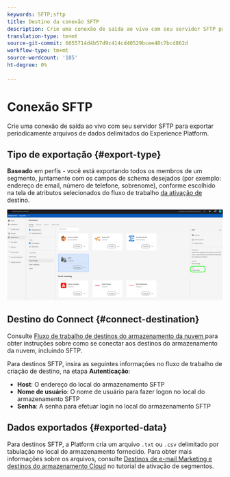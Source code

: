 ```yaml
---
keywords: SFTP;sftp
title: Destino da conexão SFTP
description: Crie uma conexão de saída ao vivo com seu servidor SFTP para exportar periodicamente arquivos de dados delimitados do Experience Platform.
translation-type: tm+mt
source-git-commit: 6655714d4b57d9c414cd40529bcee48c7bcd862d
workflow-type: tm+mt
source-wordcount: '185'
ht-degree: 0%

---
```



# Conexão SFTP

Crie uma conexão de saída ao vivo com seu servidor SFTP para exportar periodicamente arquivos de dados delimitados do Experience Platform.

## Tipo de exportação {#export-type}

**Baseado**  em perfis - você está exportando todos os membros de um segmento, juntamente com os campos de schema desejados (por exemplo: endereço de email, número de telefone, sobrenome), conforme escolhido na tela de atributos selecionados do fluxo de trabalho [ da ativação de ](../../ui/activate-destinations.md#select-attributes)destino.

![Tipo de exportação baseado em perfil SFTP](../../assets/catalog/cloud-storage/sftp/catalog.png)

## Destino do Connect {#connect-destination}

Consulte [Fluxo de trabalho de destinos do armazenamento da nuvem ](./workflow.md)para obter instruções sobre como se conectar aos destinos do armazenamento da nuvem, incluindo SFTP.

Para destinos SFTP, insira as seguintes informações no fluxo de trabalho de criação de destino, na etapa **Autenticação**:

* **Host**: O endereço do local do armazenamento SFTP
* **Nome de usuário**: O nome de usuário para fazer logon no local do armazenamento SFTP
* **Senha**: A senha para efetuar login no local do armazenamento SFTP

## Dados exportados {#exported-data}

Para destinos SFTP, a Platform cria um arquivo `.txt` ou `.csv` delimitado por tabulação no local do armazenamento fornecido. Para obter mais informações sobre os arquivos, consulte [Destinos de e-mail Marketing e destinos do armazenamento Cloud](../../ui/activate-destinations.md#esp-and-cloud-storage) no tutorial de ativação de segmentos.